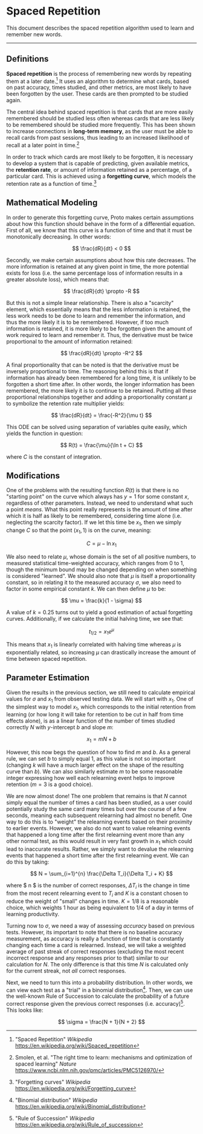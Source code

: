 # Spaced Repetition

This document describes the spaced repetition algorithm used to learn and remember new words.

---

## Definitions

**Spaced repetition** is the process of remembering new words by repeating them at a later date.[^1]
It uses an algorithm to determine what cards, based on past accuracy, times studied, and other metrics, are most likely to have been forgotten by the user.
These cards are then prompted to be studied again.

The central idea behind spaced repetition is that cards that are more easily remembered should be studied less often whereas cards that are less likely to be remembered should be studied more frequently.
This has been shown to increase connections in **long-term memory**, as the user must be able to recall cards from past sessions, thus leading to an increased likelihood of recall at a later point in time.[^2]

In order to track which cards are most likely to be forgotten, it is necessary to develop a system that is capable of predicting, given available metrics, the **retention rate**, or amount of information retained as a percentage, of a particular card.
This is achieved using a **forgetting curve**, which models the retention rate as a function of time.[^3]

## Mathematical Modeling

In order to generate this forgetting curve, Proto makes certain assumptions about how this function should behave in the form of a differential equation.
First of all, we know that this curve is a function of time and that it must be monotonically decreasing.
In other words:

$$ \frac{dR}{dt} < 0 $$

Secondly, we make certain assumptions about how this rate decreases.
The more information is retained at any given point in time, the more potential exists for loss (i.e. the same percentage loss of information results in a greater absolute loss), which means that:

$$ \frac{dR}{dt} \propto -R $$

But this is not a simple linear relationship.
There is also a "scarcity" element, which essentially means that the less information is retained, the less work needs to be done to learn and remember the information, and thus the more likely it is to be remembered.
However, if too much information is retained, it is more likely to be forgotten given the amount of work required to learn and remember it.
Thus, the derivative must be twice proportional to the amount of information retained:

$$ \frac{dR}{dt} \propto -R^2 $$

A final proportionality that can be noted is that the derivative must be inversely proportional to time.
The reasoning behind this is that if information has already been remembered for a long time, it is unlikely to be forgotten a short time after.
In other words, the longer information has been remembered, the more likely it is to continue to be retained.
Putting all these proportional relationships together and adding a proportionality constant $\mu$ to symbolize the retention rate multiplier yields:

$$ \frac{dR}{dt} = \frac{-R^2}{\mu t} $$

This ODE can be solved using separation of variables quite easily, which yields the function in question:

$$ R(t) = \frac{\mu}{\ln t + C} $$

where $C$ is the constant of integration.

## Modifications

One of the problems with the resulting function $R(t)$ is that there is no "starting point" on the curve which always has $y = 1$ for some constant $x$, regardless of other parameters.
Instead, we need to understand what such a point *means*.
What this point really represents is the amount of time after which it is half as likely to be remembered, considering time alone (i.e. neglecting the scarcity factor).
If we let this time be $x_1$, then we simply change $C$ so that the point $(x_1, 1)$ is on the curve, meaning:

$$ C = \mu - \ln x_1 $$

We also need to relate $\mu$, whose domain is the set of all positive numbers, to measured statistical time-weighted accuracy, which ranges from 0 to 1, though the minimum bound may be changed depending on when something is considered "learned".
We should also note that $\mu$ is itself a proportionality constant, so in relating it to the measured accuracy $\sigma$, we also need to factor in some empirical constant $k$.
We can then define $\mu$ to be:

$$ \mu = \frac{k}{1 - \sigma} $$

A value of $k=0.25$ turns out to yield a good estimation of actual forgetting curves.
Additionally, if we calculate the initial halving time, we see that:

$$ t_{1/2} = x_1 e^\mu $$

This means that $x_1$ is linearly correlated with halving time whereas $\mu$ is exponentially related, so increasing $\mu$ can drastically increase the amount of time between spaced repetition.

## Parameter Estimation

Given the results in the previous section, we still need to calculate empirical values for $\sigma$ and $x_1$ from observed testing data.
We will start with $x_1$.
One of the simplest way to model $x_1$, which corresponds to the initial retention from learning (or how long it will take for retention to be cut in half from time effects alone), is as a linear function of the number of times studied correctly $N$ with $y$-intercept $b$ and slope $m$:

$$ x_1 = mN + b $$

However, this now begs the question of how to find $m$ and $b$.
As a general rule, we can set $b$ to simply equal $1$, as this value is not so important (changing $k$ will have a much larger effect on the shape of the resulting curve than $b$).
We can also similarly estimate $m$ to be some reasonable integer expressing how well each relearning event helps to improve retention ($m = 3$ is a good choice).

We are now almost done!
The one problem that remains is that $N$ cannot simply equal the number of times a card has been studied, as a user could potentially study the same card many times but over the course of a few seconds, meaning each subsequent relearning had almost no benefit.
One way to do this is to "weight" the relearning events based on their proximity to earlier events.
However, we also do not want to value relearning events that happened a long time after the first relearning event more than any other normal test, as this would result in very fast growth in $x_1$ which could lead to inaccurate results.
Rather, we simply want to devalue the relearning events that happened a short time after the first relearning event.
We can do this by taking:

$$ N = \sum_{i=1}^{n} \frac{\Delta T_i}{\Delta T_i + K} $$

where $ n $ is the number of correct responses, $\Delta T_i$ is the change in time from the most recent relearning event to $T_i$ and $K$ is a constant chosen to reduce the weight of "small" changes in time. $K = 1/8$ is a reasonable choice, which weights 1 hour as being equivalent to 1/4 of a day in terms of learning productivity.

Turning now to $\sigma$, we need a way of assessing *accuracy* based on previous tests.
However, its important to note that there is no baseline accuracy measurement, as accuracy is really a function of time that is constantly changing each time a card is relearned.
Instead, we will take a weighted average of past streak of correct responses (excluding the most recent incorrect response and any responses prior to that) similar to our calculation for $N$.
The only difference is that this time $N$ is calculated only for the current streak, not *all* correct responses.

Next, we need to turn this into a probability distribution.
In other words, we can view each test as a "trial" in a binomial distribution[^4].
Then, we can use the well-known Rule of Succession to calculate the probability of a future correct response given the previous correct responses (i.e. accuracy)[^5].
This looks like:

$$ \sigma = \frac{N + 1}{N + 2} $$

[^1]: "Spaced Repetition" *Wikipedia* <https://en.wikipedia.org/wiki/Spaced_repetition>
[^2]: Smolen, et al. "The right time to learn: mechanisms and optimization of spaced learning" *Nature* <https://www.ncbi.nlm.nih.gov/pmc/articles/PMC5126970/>
[^3]: "Forgetting curves" *Wikipedia* <https://en.wikipedia.org/wiki/Forgetting_curve>
[^4]: "Binomial distribution" *Wikipedia* <https://en.wikipedia.org/wiki/Binomial_distribution>
[^5]: "Rule of Succession" *Wikipedia* <https://en.wikipedia.org/wiki/Rule_of_succession>
